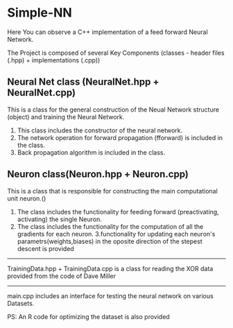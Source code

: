 # Simple-NN

Here You can observe a C++ implementation of a feed forward Neural Network.

The Project is composed of several Key Components (classes - header files (.hpp) + implementations (.cpp))

Neural Net class (NeuralNet.hpp + NeuralNet.cpp)
------

This is  a class for the general construction of the Neual Network structure (object)
and training the Neural Network.

1. This class includes the constructor of the neural network. 
2. The network operation for forward propagation (fforward) is included in the class.
3. Back propagation algorithm is included in the class. 

Neuron class(Neuron.hpp + Neuron.cpp)
-------------

This is a class that is responsible for constructing the main computational unit neuron.()

1. The class includes the functionality for feeding forward (preactivating, activating) the single Neuron.
2. The class includes the functionality for the computation of all the gradients for each neuron.
3.functionality for updating each neuron's parametrs(weights,biases) in the oposite direction of the stepest descent is provided

-------------

TrainingData.hpp + TrainingData.cpp is a class for reading the XOR  data provided from the code of Dave Miller

-------------

main.cpp includes an interface for testing the neural network on various Datasets.

PS: An R code for optimizing the dataset is also provided




